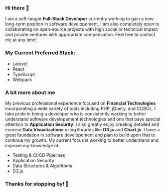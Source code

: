 <!--
**RobTables/RobTables** is a ✨ _special_ ✨ repository because its `README.md` (this file) appears on your GitHub profile.

Here are some ideas to get you started:

- 🔭 I’m currently working on ...
- 🌱 I’m currently learning ...
- 👯 I’m looking to collaborate on ...
- 🤔 I’m looking for help with ...
- 💬 Ask me about ...
- 📫 How to reach me: ...
- 😄 Pronouns: ...
- ⚡ Fun fact: ...
-->
### Hi there 👋

I am a seft-taught **Full-Stack Developer** currently working to gain a *new* long-term position in software developement. I am also completely open to collaborating on open-source projects with high social or technical impact and private ventures with appropriate compensation. Feel free to contact me at any time! 

### My Current Preferred Stack:
- Laravel
- React
- TypeScript
- Webpack


### A bit more about me
My previous professional experience focused on **Financial Technologies** incorporating a wide variety of tools including PHP, jQuery, and COBOL. I take pride in being a developer who is consistently working to better understand software developement technologies and one that pays special attention to **Application Security**. I also greatly enjoy creating detailed and concise **Data Visualizations** using libraries like **D3.js** and **Chart.js**. I have a great foundation in software developement and plan to build upon that to continue my growth. My current focus is working to better understand and improve my knowledge of:

- Testing & CI/CD Pipelines
- Application Security
- Data Structures & Algorithms
- D3.js


### Thanks for stopping by! 👋





